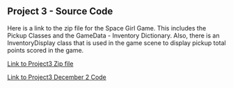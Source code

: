 ## Project 3 - Source Code

Here is a link to the zip file for the Space Girl Game.  This includes the Pickup Classes and the GameData - Inventory Dictionary.  Also, there is an InventoryDisplay class that is used in the game scene to display pickup total points scored in the game.


[Link to Project3 Zip file](https://utdallas.box.com/Project3Inventory)



[Link to Project3 December 2 Code](https://utdallas.box.com/Project3Dec2)